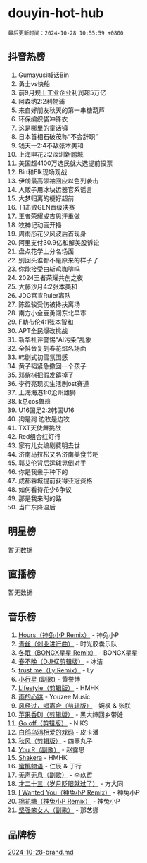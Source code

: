 # douyin-hot-hub

`最后更新时间：2024-10-28 10:55:59 +0800`

## 抖音热榜

1. Gumayusi喊话Bin
1. 勇士vs快船
1. 前9月规上工业企业利润超5万亿
1. 阿森纳2:2利物浦
1. 来自好朋友秋天的第一串糖葫芦
1. 环保编织袋冲锋衣
1. 这是哪里的童话镇
1. 日本首相石破茂称“不会辞职”
1. 钱天一2:4不敌张本美和
1. 上海申花2:2深圳新鹏城
1. 美国超4100万选民就大选提前投票
1. Bin和Elk现场观战
1. 伊朗最高领袖回应以色列袭击
1. 人贩子用冰块运器官系谣言
1. 大梦归离的梗好超前
1. T1击败GEN晋级决赛
1. 王者荣耀成吉思汗重做
1. 牧神记动画开播
1. 周雨彤花少风波后首现身
1. 阿里支付30.9亿和解美股诉讼
1. 盘点花学上分名场面
1. 别回头谁都不是原来的样子了
1. 你能接受白斩鸡咖啡吗
1. 2024王者荣耀共创之夜
1. 大藤沙月4:2张本美和
1. JDG官宣Ruler离队
1. 陈盈骏受伤被搀扶离场
1. 南方小金豆勇闯东北早市
1. F勒布伦4:1张本智和
1. APT全民爆改挑战
1. 新华社评警惕“AI污染”乱象
1. 全抖音复刻春花焰名场面
1. 韩剧式初雪氛围感
1. 黄子韬紧急撤回一个孩子
1. 邓紫棋把假发薅掉了
1. 李行亮现实生活剧ost赛道
1. 上海海港1:0沧州雄狮
1. k总cos鲁班
1. U16国足2:2韩国U16
1. 狗是狗 边牧是边牧
1. TXT天使舞挑战
1. Red组合红灯行
1. 家有儿女编剧费明去世
1. 济南马拉松又名济南美食节吧
1. 郭艾伦背后运球晃倒对手
1. 你是我亲手种下的
1. 成都蓉城提前获得亚冠资格
1. 如何看待花少6争议
1. 那是我来时的路
1. 当广东降温后

## 明星榜

暂无数据

## 直播榜

暂无数据

## 音乐榜

1. [Hours（神兔小P Remix）](https://sf5-hl-cdn-tos.douyinstatic.com/obj/tos-cn-ve-2774/oUXHUn2Ui2yeCiTUvQNIdgAycsCBBCBytMlfZw) - 神兔小P
1. [青丝（创业进行曲）](https://sf3-cdn-tos.douyinstatic.com/obj/tos-cn-ve-2774/ooYARJB5iBRNhCOkDsS3BAKW91CIMoQfwzwKLi) - 时光胶囊乐队
1. [冬眠（BONGX星星 Remix）](https://sf5-hl-cdn-tos.douyinstatic.com/obj/tos-cn-ve-2774/oMCfFFoE3LwQ7agAgOIG4ieExqkeAsxNBEkLdz) - BONGX星星
1. [春不晚（DJHZ剪辑版）](https://sf5-hl-cdn-tos.douyinstatic.com/obj/tos-cn-ve-2774/osEZa7YZ6wNo9QDABgfGFaCQKRQTNafsBJDnKt) - 冰洁
1. [trust me（Ly Remix）](https://sf3-cdn-tos.douyinstatic.com/obj/tos-cn-ve-2774/oUo1M8fz5AfmMSExABQQKFE0eCMWgsiccfqrMA) - Ly
1. [小行星 (副歌)](https://sf3-cdn-tos.douyinstatic.com/obj/tos-cn-ve-2774/oArWEvgkJwVsB0KMIw6iBsAoHAciIjJqzWeTQr) - 黄誉博
1. [Lifestyle（剪辑版）](https://sf5-hl-cdn-tos.douyinstatic.com/obj/tos-cn-ve-2774/owfqGgjwG3V5lCLaAIezFMeg3LtuKNBaZKgzPV) - HMHK
1. [雨的心跳](https://sf5-hl-cdn-tos.douyinstatic.com/obj/tos-cn-ve-2774/o0vI5NZuiJgxWIQQFhXO0RTrsiIAsBSiMIECz) - Youzee Music
1. [风经过，唱离合（剪辑版）](https://sf5-hl-cdn-tos.douyinstatic.com/obj/tos-cn-ve-2774/okllg5DG2MmUF3aiiDfBZx6ZLvfwOTtbCEAHyI) - 婉枫 & 张朕
1. [苹果香Dj（剪辑版）](https://sf5-hl-cdn-tos.douyinstatic.com/obj/tos-cn-ve-2774/oEeIEQbYGAOspCTRAIeYF4Ok8LgZ8NBaRe4ztR) - 黑大婶回乡带娃
1. [Go off（剪辑版）](https://sf3-cdn-tos.douyinstatic.com/obj/tos-cn-ve-2774/oYLJZTCGnIQBt2BsMBCFksOEMnDQesCr2gfZ7N) - NIKS
1. [白鸽乌鸦相爱的戏码](https://sf5-hl-cdn-tos.douyinstatic.com/obj/tos-cn-ve-2774/oMVVEf6eDAOmFtNtCsEqKpIorBDM8Nkg6TZRqC) - 皮卡潘
1. [秋风（剪辑版）](https://sf5-hl-cdn-tos.douyinstatic.com/obj/tos-cn-ve-2774/ocGaU84LfAfzMd2wbXdQFpCGhBiXg82JNMRRie) - 四熹丸子
1. [You R（副歌）](https://sf5-hl-cdn-tos.douyinstatic.com/obj/tos-cn-ve-2774/oc0MZn9aEfLkCFLIxKQQcgBjS9mBBuDttYPfZ1) - 赵露思
1. [Shakera](https://sf3-cdn-tos.douyinstatic.com/obj/tos-cn-ve-2774/ocKtEBgQ8FiQCBDf3nj9Z9gEGEQ4fAZDYEocLY) - HMHK
1. [蜜桃物语](https://sf5-hl-cdn-tos.douyinstatic.com/obj/tos-cn-ve-2774/oIhOSCZtIACtYU4XQkngiW9kCBfVD1Fz9IYeqL) - 仁辰 & 于行
1. [无声无息（副歌）](https://sf5-hl-cdn-tos.douyinstatic.com/obj/tos-cn-ve-2774/osmzBBdYMBoz2NHW7AYiZEErnITswCiYzuA3Nf) - 李玖哲
1. [才二十三（岁月眨眼就过了）](https://sf3-cdn-tos.douyinstatic.com/obj/tos-cn-ve-2774/oYAvkTrUXEBMWYUbL3nl8i01MJ5skiIZASC2H) - 方大同
1. [I Wanted You（神兔小P Remix）](https://sf3-cdn-tos.douyinstatic.com/obj/tos-cn-ve-2774/o4CAubmDQdZeEkstFnCvKIMDag8D2BSBOjfNuh) - 神兔小P
1. [棉花糖（神兔小P Remix）](https://sf3-cdn-tos.douyinstatic.com/obj/tos-cn-ve-2774/o0pEDf1GaEfEYJ1FbgOAFCITQ1zeFD3kgBWGcG) - 神兔小P
1. [坚强笨女人（副歌）](https://sf3-cdn-tos.douyinstatic.com/obj/tos-cn-ve-2774/ospNInQiZvGWyBVg5zkNsAMct5uJIg1CrZiPL) - 那艺娜

## 品牌榜

[2024-10-28-brand.md](2024-10-28-brand.md)
